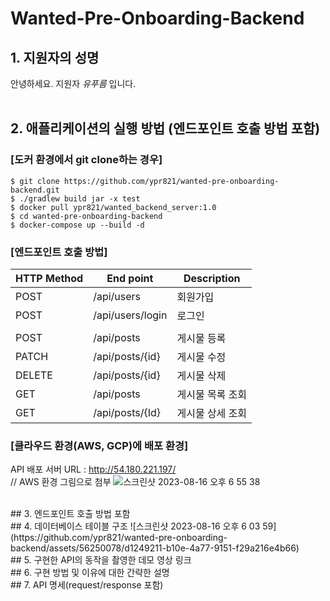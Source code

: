 # Wanted-Pre-Onboarding-Backend

## 1. 지원자의 성명
안녕하세요. 지원자 *유푸름* 입니다.
<br>
<br>

## 2. 애플리케이션의 실행 방법 (엔드포인트 호출 방법 포함)

### [도커 환경에서 git clone하는 경우]
```text
$ git clone https://github.com/ypr821/wanted-pre-onboarding-backend.git
$ ./gradlew build jar -x test
$ docker pull ypr821/wanted_backend_server:1.0
$ cd wanted-pre-onboarding-backend
$ docker-compose up --build -d
```

### [엔드포인트 호출 방법]
| HTTP Method | End point | Description |
| --- | --- | --- |
| POST | /api/users | 회원가입 |
| POST | /api/users/login | 로그인 |
| | | |
| POST | /api/posts | 게시물 등록 |
| PATCH | /api/posts/{id} | 게시물 수정 |
| DELETE | /api/posts/{id} | 게시물 삭제 |
| GET | /api/posts | 게시물 목록 조회 |
| GET | /api/posts/{Id} | 게시물 상세 조회 |

### [클라우드 환경(AWS, GCP)에 배포 환경]
API 배포 서버 URL : http://54.180.221.197/
<br>
// AWS 환경 그림으로 첨부
![스크린샷 2023-08-16 오후 6 55 38](https://github.com/ypr821/wanted-pre-onboarding-backend/assets/56250078/16b6dc5f-3bb3-4f63-8dfb-03c25996181a)



<br>
## 3. 엔드포인트 호출 방법 포함
<br>
## 4. 데이터베이스 테이블 구조
![스크린샷 2023-08-16 오후 6 03 59](https://github.com/ypr821/wanted-pre-onboarding-backend/assets/56250078/d1249211-b10e-4a77-9151-f29a216e4b66)
<br>
## 5. 구현한 API의 동작을 촬영한 데모 영상 링크
<br>
## 6. 구현 방법 및 이유에 대한 간략한 설명
<br>
## 7. API 명세(request/response 포함)
<br>
